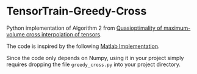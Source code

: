 # TensorTrain-Greedy-Cross

Python implementation of Algorithm 2 from [Quasioptimality of maximum-volume cross interpolation of tensors](https://www.sciencedirect.com/science/article/pii/S0024379514003711).  

The code is inspired by the following [Matlab Implementation](https://github.com/oseledets/TT-Toolbox/blob/master/cross/greedy2_cross.m).  

Since the code only depends on Numpy, using it in your project simply requires dropping the file `greedy_cross.py` into your project directory.  
